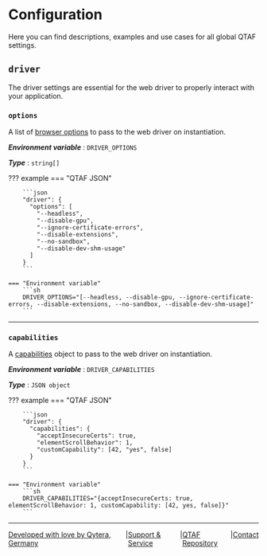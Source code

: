# Configuration

Here you can find descriptions, examples and use cases for all global QTAF settings.

## `driver`

The driver settings are essential for the web driver to properly interact with your application.

### `options`

A list of [browser options](https://www.selenium.dev/documentation/webdriver/drivers/options/) to pass to the web driver on instantiation.

***Environment variable***
: `DRIVER_OPTIONS`

***Type***
: `string[]`

??? example
    === "QTAF JSON"

        ```json
        "driver": {
          "options": [
            "--headless",
            "--disable-gpu",
            "--ignore-certificate-errors",
            "--disable-extensions",
            "--no-sandbox",
            "--disable-dev-shm-usage"
          ]
        }
        ```

    === "Environment variable"
        ```sh
        DRIVER_OPTIONS="[--headless, --disable-gpu, --ignore-certificate-errors, --disable-extensions, --no-sandbox, --disable-dev-shm-usage]"
        ```

<hr/>

### `capabilities`

A [capabilities](https://w3c.github.io/webdriver/#capabilities) object to pass to the web driver on instantiation.

***Environment variable***
: `DRIVER_CAPABILITIES`

***Type***
: `JSON object`

??? example
    === "QTAF JSON"

        ```json
        "driver": {
          "capabilities": {
            "acceptInsecureCerts": true,
            "elementScrollBehavior": 1,
            "customCapability": [42, "yes", false]
          }
        }
        ```

    === "Environment variable"
        ```sh
        DRIVER_CAPABILITIES="{acceptInsecureCerts: true, elementScrollBehavior: 1, customCapability: [42, yes, false]}"
        ```

<hr/>

<div style="display: flex; flex-direction: row; justify-content: space-between">
  <a href="https://www.qytera.de" target="_blank">Developed with love by Qytera, Germany</a>
  <span>|</span>
  <a href="https://www.qytera.de/testautomatisierung-workshop" target="_blank">Support & Service</a>
  <span>|</span>
  <a href="https://github.com/Qytera-Gmbh/QTAF" target="_blank">QTAF Repository</a>
  <span>|</span>
  <a href="https://www.qytera.de/kontakt" target="_blank">Contact</a><br>
</div>
